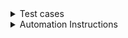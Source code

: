<details> <summary>Test cases</summary>
  
 ## Positive Test cases
  1) Given patient Log in to ZoomCare or on Schedule ZoomCare page
  
     When patient select my location Portland, OR
  
     Then patient select illness/injury from drop down menu
  
     And patient select today's date July 23
  
     Then patient select Clinic Care
  
     Verify that user should be able to see the list of doctors with adress information and options for schedruling time.
  
  
  2) Given patient Log in to ZoomCare or on Schedule ZoomCare page
  
     When patient select my location Seattle, WA
  
     Then patient select illness/injury from drop down menu
     
     And patient click on the VideoCare
  
     Then patient select date June 24
  
     Verify that patient should be able to see the list of doctors address information and the time options for appointment 
    

  3) Given patient Log in to ZoomCare or on Schedule ZoomCare page
  
     When patient select my location Vienna, VA
  
     Then verify thta patient should see the message "We're not in your area yet—but we're growing almost as fast as we deliver care! Follow us on social to stay up-to-date on ZoomCare news, announcements and more. Want to see clinics outside of your region? Click below."
  
  4) Given patient Log in to ZoomCare or on Schedule ZoomCare page
  
     When patient select my location Salem, OR
  
     Then patient select illness/injury from drop down menu
      
     And patient select available date from calendar 
  
     Then patient click View Clinic Servises 
  
     And patient should be able to see the list of Services available at this clinic
  
   5) Given patient Log in to ZoomCare or on Schedule ZoomCare page
  
     When patient select my location Denver, CO
  
     Then patient select illness/injury from drop down menu
      
     And patient select available date from calendar 
  
     Then patient click View Clinic Servises 
  
     And patient should be able to see the list of Services available at this clinic
  
     Then patient click on the See More Details
  
     And verify that patient is able to see the list of cervices, doctors name and available time for making an appointment 
  
   6) Given patient Log in to ZoomCare or on Schedule ZoomCare page
  
     When patient select my location Boise, ID
      
     Then patient select Adult Covid-19 Screening
  
     Verify that patient doesn't have option Clinic Care and Chat Care
  
  7) Given patient Log in to ZoomCare or on Schedule ZoomCare
  
      When patient click on Info | $
  
      Then patient should be able to see a modal window with information about health insurance and estimated cost
  
  note: Modal window should be dismissed by clicking on any area outside of modal window, so user experience will improve. Currently you able to close it only when you click again on Info | $ button.
  
  8) Given patient Log in to ZoomCare or on Schedule ZoomCare page
  
    When patient select family medicine from drop down menu
  
    And patient select available date from calendar
  
    Then patient should be able to see the list of services available at this clinic on that particular day
     
     
  
  
  ## Negative Test cases 
  
  1) Given patient Log in to ZoomCare or on Schedule ZoomCare page
  
     When patient select my location Portland, OR
  
     Then patient select illness/injury from drop down menu
  
     And patient try to select past date June 20
  
     Verify that the past date is in read only mode
  
 
  </details>
  
     
    


<details> <summary>Automation Instructions</summary>
  
  Selenium, Java.
  
  1) Open Eclipse 
  
  Create Maven project
 
  
  Java JDK 8
  
  Chrome
  
  Chrome driver
  
  I will use TestRunner to run the script.
  
    // first we need to connect required libraries to work with selelium webdriver
  
    import org.openqa.selenium.WebDriver;
  
    import org.openqa.selenium.chrome.ChromeDriver;
  
    // then we need to create a class 
  
    public class ZoomCareSchedule {
  
    public static void main(String[] args) {
  
    // setting the driver executable, define a path to the chromedriver
  
    System.setProperty("webdriver.chrome.driver", ".\\Driver\\chromedriver.exe");
  
    // now we need to initiate a chromedriver
  
    WebDriver driver = new ChromeDriver();
  
    // now we need to maximize window of chrome browser
  
    driver.manage().window().maximize();
  
    // opening a web browser with specific url
  
    driver.get("http://zoomcare.com/schedule");
  
    
  1. To write an automation code for the test case #1 we will need to locate all webElements and add to page object class
  
  NOTES:
  
  1st test case:
  
      @Given("^Patient log in to ZoomCare or on Schedule ZoomCare page$")
  
      public void patient_login_to_ZoomCare_or_on_Schedule_ZoomCare_page() throws Throwable { 
  
      driver.get("http://zoomcare.com/schedule");
  
      }
  
      @when("^a user selects portland and illness$")
  
      public void a_user_select_portland_illness_june() throws Throwable {
  
      //click to expand a location list
  
      WebElement loc = driver.findElement(By.xpath("//*[@id="react-mount-page-content"]/div/div/div/div[1]/div/div[1]/div/span"));
  
      loc.click();
  
      //click on portland
  
      WebElement p = driver.findElement(By.xpath("//*[@id="react-mount-page-content"]/div/div/div/div[1]/div/div[2]/div[1]/div[3]/div/div"));
  
      p.click()
  
      }
  
      @then("^patient selects illness injury from the drop menu$)
  
      public void patient_selects_illness_injury() throws Throwable {
  
      // click to expand list of services (illness/injury
  
      WebElement d = driver.findElement(By.xpath("//*[@id="react-mount-page-content"]/div/div/div/div[1]/div/div[2]/div[1]/div/div/div/i"));
  
      d.click();
  
      // click on illness_injury
  
      WebElement ii = driver.findElement(By.xpath("//*[@id="react-mount-page-content"]/div/div/div/div[1]/div/div[2]/div[2]/div/div[2]/div/div/div/div[2]/div/div/div"));
  
      ii.click();
  
      // click to expand dates
  
      WebElement calen = driver.findElement(By.xpath("//*[@id="react-mount-page-content"]/div/div/div/div[1]/div/div[2]/div[3]/div/div/div[2]/div/i"));
  
      calen.click();
  
      // click on June 23
  
      WebElement date = driver.findElement(By.xpath("//*[@id="react-mount-page-content"]/div/div/div/div[1]/div/div[2]/div[3]/div/div[2]/div/div[4]/div[4]/div[5]/div/div"));
  
      date.click();
  
      }
  
  2nd test case: 
  
       @Given("^Patient log in to ZoomCare or on Schedule ZoomCare page$")
  
       public void patient_login_to_ZoomCare_or_on_Schedule_ZoomCare_page() throws Throwable {
      
  
       driver.get("http://zoomcare.com/schedule");
  
       }
  
       @when("^patient selects seattle$")
  
       public void patient_selects_seattle() throws Throwable {
  
        //click to expand a location list
  
        WebElement loc = driver.findElement(By.xpath("//*[@id="react-mount-page-    content"]/div/div/div/div[1]/div/div[1]/div/span"));
  
        loc.click();
  
        //click on seattle
  
        WebElement p = driver.findElement(By.xpath("//*[@id="react-mount-page-content"]/div/div/div/div[1]/div/div[2]/div[1]/div[4]/div/div"));
  
        p.click()
        
        }
        @then("^patient selects illness injury from the drop menu$)
  
        public void patient_selects_illness_injury() throws Throwable {
  
        // click to expand list of services (illness/injury
  
        WebElement d = driver.findElement(By.xpath("//*[@id="react-mount-page-content"]/div/div/div/div[1]/div/div[2]/div[1]/div/div/div/i"));
  
        d.click();
  
        // click on illness_injury
  
        WebElement ii = driver.findElement(By.xpath("//*[@id="react-mount-page-content"]/div/div/div/div[1]/div/div[2]/div[2]/div/div[2]/div/div/div/div[2]/div/div/div"));
  
        ii.click();
  
        // click on the VideoCare
  
        WebElement vchat = driver.findElement(By.xpath("//*[@id="react-mount-page-content"]/div/div/div/div[2]/div/div[1]/button[2]"));
        
        // click to expand dates
  
        WebElement calen = driver.findElement(By.xpath("//*[@id="react-mount-page-content"]/div/div/div/div[1]/div/div[2]/div[3]/div/div/div[2]/div/i"));
  
        calen.click();
        
        // click on June 24
  
        WebElement datej = driver.findElement(By.xpath("//*[@id="react-mount-page-content"]/div/div/div/div[1]/div/div[2]/div[3]/div/div[2]/div/div[4]/div[4]/div[6]/div/div"));
  
  
  3rd test case:
  
        
         @Given("^Patient log in to ZoomCare or on Schedule ZoomCare page$")
  
         public void patient_login_to_ZoomCare_or_on_Schedule_ZoomCare_page() throws Throwable {
         
  
         driver.get("http://zoomcare.com/schedule");
  
        }
  
         @When("^patient selects my location Vienna, VA$)
  
         public void patient_selects_vienna() throws Throwable {
  
         //click to expand a location list
  
         WebElement loc = driver.findElement(By.xpath("//*[@id="react-mount-page-    content"]/div/div/div/div[1]/div/div[1]/div/span"));
  
         loc.click();
  
         // send key Vienna VA USA
  
         WebElement locat = driver.findElement(By.xpath("//*[@id="react-mount-page-content"]/div/div/div/div[1]/div/div[2]/div[2]/div/div[1]/input"));
  
        loxat.sendKeys("Vienna VA");
        
        
  
        List<WebElement> autoSuggestions = driver.findElement ???
  
        for (WebElement suggestions : autoSuggestions) {
  
            if (suggestions.getText().contains("Vienna VA)) {
  
                suggestions.click();
  
                break;
          }
        }
        
        
  
        
        
  
      
      
  
  
        
  
  
  
  
